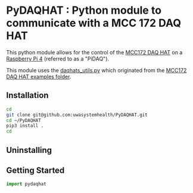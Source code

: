 # PyDAQHAT : Python module to communicate with a MCC 172 DAQ HAT

This python module allows for the control of the [MCC172 DAQ HAT](https://www.mccdaq.com/DAQ-HAT/MCC-172.aspx) on a [Raspberry Pi 4](https://www.raspberrypi.com/products/raspberry-pi-4-model-b/) (referred to as a "PiDAQ").

This module uses the [daqhats_utils.py](pydaqhat/daqhats_utils.py) which originated from the [MCC172 DAQ HAT examples folder](https://github.com/mccdaq/daqhats/blob/master/examples/python/mcc172/daqhats_utils.py).

## Installation 

```sh
cd
git clone git@github.com:uwasystemhealth/PyDAQHAT.git
cd ~/PyDAQHAT
pip3 install .
cd
```

## Uninstalling



## Getting Started

```python
import pydaqhat
```
